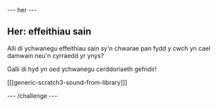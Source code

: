\--- her \---

## Her: effeithiau sain

Alli di ychwanegu effeithiau sain sy'n chwarae pan fydd y cwch yn cael damwain neu'n cyrraedd yr ynys?

Galli di hyd yn oed ychwanegu cerddoriaeth gefndir!

[[[generic-scratch3-sound-from-library]]]

\--- /challenge \---